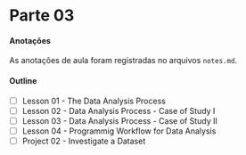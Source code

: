 # Parte 03



#### Anotações

As anotações de aula foram registradas no arquivos `notes.md`.

#### Outline

* [ ] Lesson 01 - The Data Analysis Process
* [ ] Lesson 02 - Data Analysis Process - Case of Study I
* [ ] Lesson 03 - Data Analysis Process - Case of Study II
* [ ] Lesson 04 - Programmig Workflow for Data Analysis
* [ ] Project 02 - Investigate a Dataset
